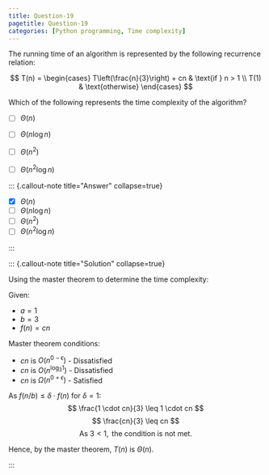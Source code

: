```yaml
---
title: Question-19
pagetitle: Question-19
categories: [Python programming, Time complexity]
---
```


The running time of an algorithm is represented by the following recurrence relation:

$$ T(n) = \begin{cases} T\left(\frac{n}{3}\right) + cn & \text{if } n > 1 \\ T(1) & \text{otherwise} \end{cases} $$

Which of the following represents the time complexity of the algorithm?

- [ ] $\Theta(n)$
- [ ] $\Theta(n \log n)$
- [ ] $\Theta(n^2)$
- [ ] $\Theta(n^2 \log n)$



::: {.callout-note title="Answer" collapse=true}

- [x] $\Theta(n)$
- [ ] $\Theta(n \log n)$
- [ ] $\Theta(n^2)$
- [ ] $\Theta(n^2 \log n)$

:::



::: {.callout-note title="Solution" collapse=true}

Using the master theorem to determine the time complexity:

Given:
- $a = 1$
- $b = 3$
- $f(n) = cn$

Master theorem conditions:
- $cn$ is $O(n^{0 - \epsilon})$ - Dissatisfied
- $cn$ is $O(n^{\log_3 1})$ - Dissatisfied
- $cn$ is $\Omega(n^{0 + \epsilon})$ - Satisfied

As $f(n/b) \leq \delta \cdot f(n)$ for $\delta = 1$:
$$ \frac{1 \cdot cn}{3} \leq 1 \cdot cn $$
$$ \frac{cn}{3} \leq cn $$
$$ \text{As } 3 < 1, \text{ the condition is not met.} $$

Hence, by the master theorem, $T(n)$ is $\Theta(n)$.

:::